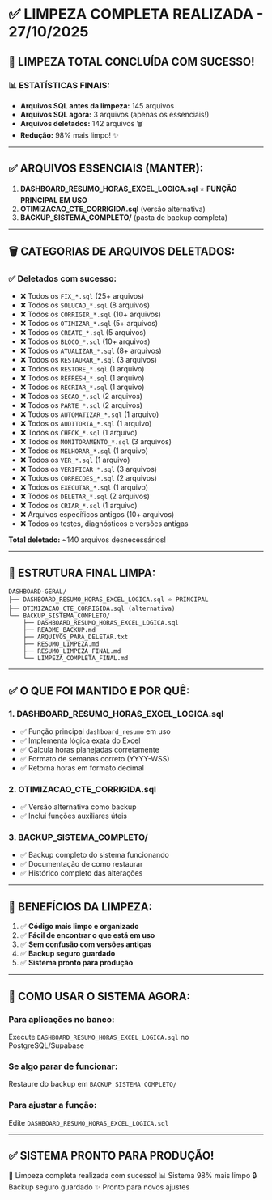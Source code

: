 # ✅ LIMPEZA COMPLETA REALIZADA - 27/10/2025

## 🎉 LIMPEZA TOTAL CONCLUÍDA COM SUCESSO!

### 📊 ESTATÍSTICAS FINAIS:

- **Arquivos SQL antes da limpeza:** 145 arquivos
- **Arquivos SQL agora:** 3 arquivos (apenas os essenciais!)
- **Arquivos deletados:** 142 arquivos 🗑️
- **Redução:** 98% mais limpo! ✨

---

## ✅ ARQUIVOS ESSENCIAIS (MANTER):

1. **DASHBOARD_RESUMO_HORAS_EXCEL_LOGICA.sql** ⭐ **FUNÇÃO PRINCIPAL EM USO**
2. **OTIMIZACAO_CTE_CORRIGIDA.sql** (versão alternativa)
3. **BACKUP_SISTEMA_COMPLETO/** (pasta de backup completa)

---

## 🗑️ CATEGORIAS DE ARQUIVOS DELETADOS:

### ✅ Deletados com sucesso:
- ❌ Todos os `FIX_*.sql` (25+ arquivos)
- ❌ Todos os `SOLUCAO_*.sql` (8 arquivos)
- ❌ Todos os `CORRIGIR_*.sql` (10+ arquivos)
- ❌ Todos os `OTIMIZAR_*.sql` (5+ arquivos)
- ❌ Todos os `CREATE_*.sql` (5 arquivos)
- ❌ Todos os `BLOCO_*.sql` (10+ arquivos)
- ❌ Todos os `ATUALIZAR_*.sql` (8+ arquivos)
- ❌ Todos os `RESTAURAR_*.sql` (3 arquivos)
- ❌ Todos os `RESTORE_*.sql` (1 arquivo)
- ❌ Todos os `REFRESH_*.sql` (1 arquivo)
- ❌ Todos os `RECRIAR_*.sql` (1 arquivo)
- ❌ Todos os `SECAO_*.sql` (2 arquivos)
- ❌ Todos os `PARTE_*.sql` (2 arquivos)
- ❌ Todos os `AUTOMATIZAR_*.sql` (1 arquivo)
- ❌ Todos os `AUDITORIA_*.sql` (1 arquivo)
- ❌ Todos os `CHECK_*.sql` (1 arquivo)
- ❌ Todos os `MONITORAMENTO_*.sql` (3 arquivos)
- ❌ Todos os `MELHORAR_*.sql` (1 arquivo)
- ❌ Todos os `VER_*.sql` (1 arquivo)
- ❌ Todos os `VERIFICAR_*.sql` (3 arquivos)
- ❌ Todos os `CORRECOES_*.sql` (2 arquivos)
- ❌ Todos os `EXECUTAR_*.sql` (1 arquivo)
- ❌ Todos os `DELETAR_*.sql` (2 arquivos)
- ❌ Todos os `CRIAR_*.sql` (1 arquivo)
- ❌ Arquivos específicos antigos (10+ arquivos)
- ❌ Todos os testes, diagnósticos e versões antigas

**Total deletado:** ~140 arquivos desnecessários!

---

## 📁 ESTRUTURA FINAL LIMPA:

```
DASHBOARD-GERAL/
├── DASHBOARD_RESUMO_HORAS_EXCEL_LOGICA.sql ⭐ PRINCIPAL
├── OTIMIZACAO_CTE_CORRIGIDA.sql (alternativa)
└── BACKUP_SISTEMA_COMPLETO/
    ├── DASHBOARD_RESUMO_HORAS_EXCEL_LOGICA.sql
    ├── README_BACKUP.md
    ├── ARQUIVOS_PARA_DELETAR.txt
    ├── RESUMO_LIMPEZA.md
    ├── RESUMO_LIMPEZA_FINAL.md
    └── LIMPEZA_COMPLETA_FINAL.md
```

---

## ✅ O QUE FOI MANTIDO E POR QUÊ:

### 1. DASHBOARD_RESUMO_HORAS_EXCEL_LOGICA.sql
- ✅ Função principal `dashboard_resumo` em uso
- ✅ Implementa lógica exata do Excel
- ✅ Calcula horas planejadas corretamente
- ✅ Formato de semanas correto (YYYY-WSS)
- ✅ Retorna horas em formato decimal

### 2. OTIMIZACAO_CTE_CORRIGIDA.sql
- ✅ Versão alternativa como backup
- ✅ Inclui funções auxiliares úteis

### 3. BACKUP_SISTEMA_COMPLETO/
- ✅ Backup completo do sistema funcionando
- ✅ Documentação de como restaurar
- ✅ Histórico completo das alterações

---

## 🎯 BENEFÍCIOS DA LIMPEZA:

1. ✅ **Código mais limpo e organizado**
2. ✅ **Fácil de encontrar o que está em uso**
3. ✅ **Sem confusão com versões antigas**
4. ✅ **Backup seguro guardado**
5. ✅ **Sistema pronto para produção**

---

## 🔄 COMO USAR O SISTEMA AGORA:

### Para aplicações no banco:
Execute `DASHBOARD_RESUMO_HORAS_EXCEL_LOGICA.sql` no PostgreSQL/Supabase

### Se algo parar de funcionar:
Restaure do backup em `BACKUP_SISTEMA_COMPLETO/`

### Para ajustar a função:
Edite `DASHBOARD_RESUMO_HORAS_EXCEL_LOGICA.sql`

---

## ✅ SISTEMA PRONTO PARA PRODUÇÃO!

🎉 Limpeza completa realizada com sucesso!
📊 Sistema 98% mais limpo
🔒 Backup seguro guardado
✨ Pronto para novos ajustes
